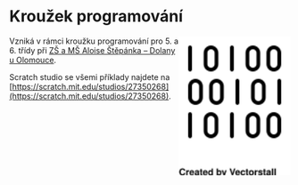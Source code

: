 # Kroužek programování

<img src="./images/logo_b.svg" align="right" width="200" />

Vzniká v rámci kroužku programování pro 5. a 6. třídy při [ZŠ a MŠ Aloise Štěpánka – Dolany u Olomouce](https://www.zsdolany.cz/).

Scratch studio se všemi příklady najdete na [https://scratch.mit.edu/studios/27350268](https://scratch.mit.edu/studios/27350268).
